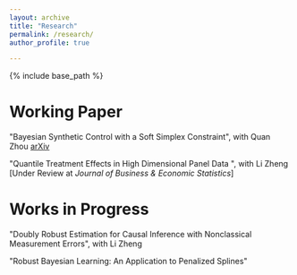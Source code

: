 ```yaml
---
layout: archive
title: "Research"
permalink: /research/
author_profile: true

---
```


{% include base_path %}

Working Paper
======
"Bayesian Synthetic Control with a Soft Simplex Constraint", with Quan Zhou  [arXiv](https://arxiv.org/abs/2503.06454)

"Quantile Treatment Effects in High Dimensional Panel Data ", with Li Zheng \[Under Review at *Journal of Business & Economic Statistics*\]

Works in Progress
======
"Doubly Robust Estimation for Causal Inference with Nonclassical Measurement Errors", with Li Zheng

"Robust Bayesian Learning: An Application to Penalized Splines"
